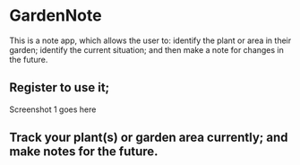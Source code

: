 # GardenNote
This is a note app, which allows the user to: 
  identify the plant or area in their garden; 
  identify the current situation; and 
  then make a note for changes in the future.

## Register to use it;


Screenshot 1 goes here

## Track your plant(s) or garden area currently; and make notes for the future.





